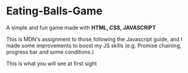 # Eating-Balls-Game
A simple and fun game made with **HTML, CSS, JAVASCRIPT**

This is MDN's assignment to those following the Javascript guide, and I made some improvements to boost my JS skills (e.g. Promise chaining, progress bar and some conditions.)

This is what you will see at first sight

